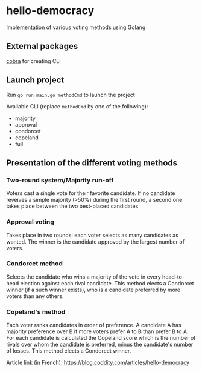 # hello-democracy

Implementation of various voting methods using Golang

## External packages

[cobra](https://pkg.go.dev/github.com/spf13/cobra@v1.5.0) for creating CLI

## Launch project

Run `go run main.go methodCmd` to launch the project

Available CLI (replace `methodCmd` by one of the following):
- majority
- approval
- condorcet
- copeland
- full

## Presentation of the different voting methods

### Two-round system/Majority run-off
Voters cast a single vote for their favorite candidate. If no candidate reveives a simple majority (>50%) during the first round, a second one takes place between the two best-placed candidates

### Approval voting
Takes place in two rounds: each voter selects as many candidates as wanted. The winner is the candidate approved by the largest number of voters. 

### Condorcet method
Selects the candidate who wins a majority of the vote in every head-to-head election against each rival candidate. This method elects a Condorcet winner (if a such winner exists), who is a candidate preferred by more voters than any others. 

### Copeland's method
Each voter ranks candidates in order of preference. A candidate A has majority preference over B if more voters prefer A to B than prefer B to A. For each candidate is calculated the Copeland score which is the number of rivals over whom the candidate is preferred, minus the candidate's number of losses. This method elects a Condorcet winner. 

Article link (in French): https://blog.coddity.com/articles/hello-democracy


